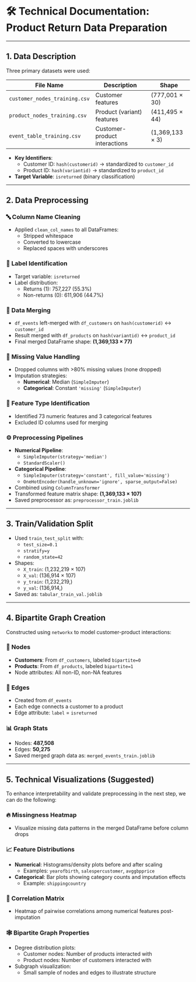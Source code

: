 # 🛠️ Technical Documentation: Product Return Data Preparation

---

## 1. Data Description

Three primary datasets were used:

| File Name                     | Description                          | Shape             |
|------------------------------|--------------------------------------|-------------------|
| `customer_nodes_training.csv`| Customer features                    | (777,001 × 30)    |
| `product_nodes_training.csv` | Product (variant) features           | (411,495 × 44)    |
| `event_table_training.csv`   | Customer-product interactions        | (1,369,133 × 3)   |

- **Key Identifiers**:
  - Customer ID: `hash(customerid)` → standardized to `customer_id`
  - Product ID: `hash(variantid)` → standardized to `product_id`
- **Target Variable**: `isreturned` (binary classification)

---

## 2. Data Preprocessing

### 🔤 Column Name Cleaning
- Applied `clean_col_names` to all DataFrames:
  - Stripped whitespace
  - Converted to lowercase
  - Replaced spaces with underscores

### 🎯 Label Identification
- Target variable: `isreturned`
- Label distribution:
  - Returns (1): 757,227 (55.3%)
  - Non-returns (0): 611,906 (44.7%)

### 🔗 Data Merging
- `df_events` left-merged with `df_customers` on `hash(customerid)` ↔ `customer_id`
- Result merged with `df_products` on `hash(variantid)` ↔ `product_id`
- Final merged DataFrame shape: **(1,369,133 × 77)**

### 🧼 Missing Value Handling
- Dropped columns with >80% missing values (none dropped)
- Imputation strategies:
  - **Numerical**: Median (`SimpleImputer`)
  - **Categorical**: Constant `'missing'` (`SimpleImputer`)

### 🧬 Feature Type Identification
- Identified 73 numeric features and 3 categorical features
- Excluded ID columns used for merging

### ⚙️ Preprocessing Pipelines
- **Numerical Pipeline**:
  - `SimpleImputer(strategy='median')`
  - `StandardScaler()`
- **Categorical Pipeline**:
  - `SimpleImputer(strategy='constant', fill_value='missing')`
  - `OneHotEncoder(handle_unknown='ignore', sparse_output=False)`
- Combined using `ColumnTransformer`
- Transformed feature matrix shape: **(1,369,133 × 107)**
- Saved preprocessor as: `preprocessor_train.joblib`

---

## 3. Train/Validation Split

- Used `train_test_split` with:
  - `test_size=0.1`
  - `stratify=y`
  - `random_state=42`
- Shapes:
  - `X_train`: (1,232,219 × 107)
  - `X_val`: (136,914 × 107)
  - `y_train`: (1,232,219,)
  - `y_val`: (136,914,)
- Saved as: `tabular_train_val.joblib`

---

## 4. Bipartite Graph Creation

Constructed using `networkx` to model customer-product interactions:

### 🧩 Nodes
- **Customers**: From `df_customers`, labeled `bipartite=0`
- **Products**: From `df_products`, labeled `bipartite=1`
- Node attributes: All non-ID, non-NA features

### 🔗 Edges
- Created from `df_events`
- Each edge connects a customer to a product
- Edge attribute: `label` = `isreturned`

### 📊 Graph Stats
- Nodes: **487,508**
- Edges: **50,275**
- Saved merged graph data as: `merged_events_train.joblib`

---

## 5. Technical Visualizations (Suggested)

To enhance interpretability and validate preprocessing in the next step, we can do the following:

### 🔥 Missingness Heatmap
- Visualize missing data patterns in the merged DataFrame before column drops

### 📈 Feature Distributions
- **Numerical**: Histograms/density plots before and after scaling
  - Examples: `yearofbirth`, `salespercustomer`, `avggbpprice`
- **Categorical**: Bar plots showing category counts and imputation effects
  - Example: `shippingcountry`

### 🔗 Correlation Matrix
- Heatmap of pairwise correlations among numerical features post-imputation

### 🕸️ Bipartite Graph Properties
- Degree distribution plots:
  - Customer nodes: Number of products interacted with
  - Product nodes: Number of customers interacted with
- Subgraph visualization:
  - Small sample of nodes and edges to illustrate structure
